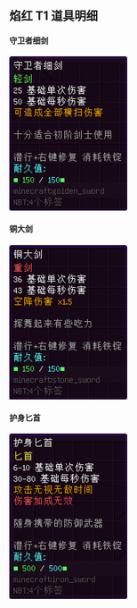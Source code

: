 ## 焰红 T1 道具明细

#### 守卫者细剑

![守卫者细剑](../../../assets/images/Infinite_Infernal/item/item_red_t1_guardSword.png)

#### 铜大剑

![铜大剑](../../../assets/images/Infinite_Infernal/item/item_red_t1_copperEpee.png)

#### 护身匕首

![护身匕首](../../../assets/images/Infinite_Infernal/item/item_red_t1_theDagger.png)
